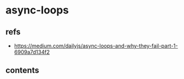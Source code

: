 # async-loops

## refs

- <https://medium.com/dailyjs/async-loops-and-why-they-fail-part-1-6909a7d134f2>

## contents
